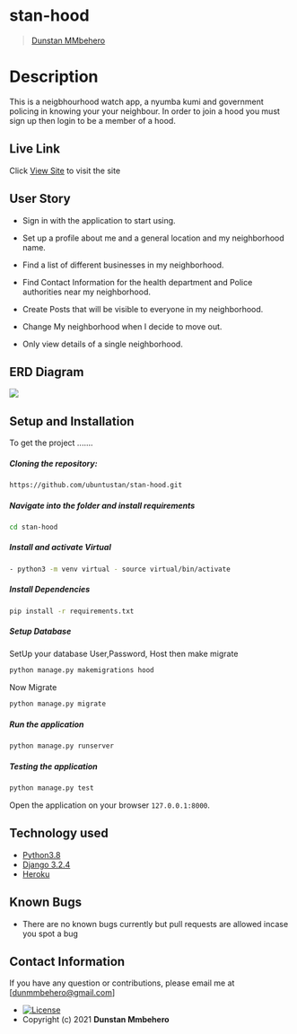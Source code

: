 # stan-hood

>[Dunstan MMbehero](https://github.com/ubuntustan/stan-hood.git)

  
# Description  
This is a neigbhourhood watch app, a nyumba kumi and government policing in knowing your your neighbour. In order to join a hood you must sign up then login to be a member of a hood. 

##  Live Link  
 Click [View Site](https://)  to visit the site


## User Story  
  
* Sign in with the application to start using.
* Set up a profile about me and a general location and my neighborhood name.
* Find a list of different businesses in my neighborhood.
* Find Contact Information for the health department and Police authorities near my neighborhood.
* Create Posts that will be visible to everyone in my neighborhood.
* Change My neighborhood when I decide to move out.

* Only view details of a single neighborhood.

## ERD Diagram
<img src="https://raw.githubusercontent.com/ubuntustan/stan-hood/master/static/images/hooderd.png"> 


## Setup and Installation  
To get the project .......  
  
##### Cloning the repository:  
 ```bash 
https://github.com/ubuntustan/stan-hood.git
```
##### Navigate into the folder and install requirements  
 ```bash 
cd stan-hood
```
##### Install and activate Virtual  
 ```bash 
- python3 -m venv virtual - source virtual/bin/activate  
```  
##### Install Dependencies  
 ```bash 
 pip install -r requirements.txt 
```  
 ##### Setup Database  
  SetUp your database User,Password, Host then make migrate  
 ```bash 
python manage.py makemigrations hood
 ``` 
 Now Migrate  
 ```bash 
 python manage.py migrate 
```
##### Run the application  
 ```bash 
 python manage.py runserver 
``` 
##### Testing the application  
 ```bash 
 python manage.py test 
```
Open the application on your browser `127.0.0.1:8000`.  

## Technology used  
  
* [Python3.8](https://www.python.org/)  
* [Django 3.2.4](https://docs.djangoproject.com/en/3.2/)  
* [Heroku](https://heroku.com)  
  
    
## Known Bugs  
* There are no known bugs currently but pull requests are allowed incase you spot a bug  

## Contact Information   
If you have any question or contributions, please email me at [dunmmbehero@gmail.com]  

* [![License](https://img.shields.io/packagist/l/loopline-systems/closeio-api-wrapper.svg)](https://github.com/ubuntustan/stan-awwards/blob/master/LICENSE)  
* Copyright (c) 2021 **Dunstan Mmbehero**
  
  
 
